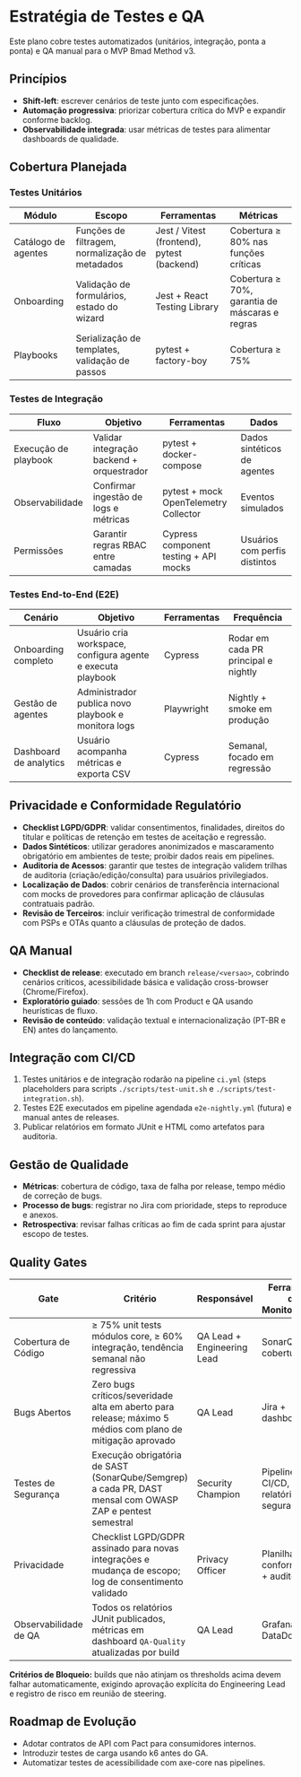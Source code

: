 # Estratégia de Testes e QA

Este plano cobre testes automatizados (unitários, integração, ponta a ponta) e QA manual para o MVP Bmad Method v3.

## Princípios

- **Shift-left**: escrever cenários de teste junto com especificações.
- **Automação progressiva**: priorizar cobertura crítica do MVP e expandir conforme backlog.
- **Observabilidade integrada**: usar métricas de testes para alimentar dashboards de qualidade.

## Cobertura Planejada

### Testes Unitários

| Módulo | Escopo | Ferramentas | Métricas |
|--------|--------|-------------|----------|
| Catálogo de agentes | Funções de filtragem, normalização de metadados | Jest / Vitest (frontend), pytest (backend) | Cobertura ≥ 80% nas funções críticas |
| Onboarding | Validação de formulários, estado do wizard | Jest + React Testing Library | Cobertura ≥ 70%, garantia de máscaras e regras |
| Playbooks | Serialização de templates, validação de passos | pytest + factory-boy | Cobertura ≥ 75% |

### Testes de Integração

| Fluxo | Objetivo | Ferramentas | Dados |
|-------|----------|-------------|-------|
| Execução de playbook | Validar integração backend + orquestrador | pytest + docker-compose | Dados sintéticos de agentes |
| Observabilidade | Confirmar ingestão de logs e métricas | pytest + mock OpenTelemetry Collector | Eventos simulados |
| Permissões | Garantir regras RBAC entre camadas | Cypress component testing + API mocks | Usuários com perfis distintos |

### Testes End-to-End (E2E)

| Cenário | Objetivo | Ferramentas | Frequência |
|---------|----------|-------------|-----------|
| Onboarding completo | Usuário cria workspace, configura agente e executa playbook | Cypress | Rodar em cada PR principal e nightly |
| Gestão de agentes | Administrador publica novo playbook e monitora logs | Playwright | Nightly + smoke em produção |
| Dashboard de analytics | Usuário acompanha métricas e exporta CSV | Cypress | Semanal, focado em regressão |

## Privacidade e Conformidade Regulatório

- **Checklist LGPD/GDPR**: validar consentimentos, finalidades, direitos do titular e políticas de retenção em testes de aceitação e regressão.
- **Dados Sintéticos**: utilizar geradores anonimizados e mascaramento obrigatório em ambientes de teste; proibir dados reais em pipelines.
- **Auditoria de Acessos**: garantir que testes de integração validem trilhas de auditoria (criação/edição/consulta) para usuários privilegiados.
- **Localização de Dados**: cobrir cenários de transferência internacional com mocks de provedores para confirmar aplicação de cláusulas contratuais padrão.
- **Revisão de Terceiros**: incluir verificação trimestral de conformidade com PSPs e OTAs quanto a cláusulas de proteção de dados.

## QA Manual

- **Checklist de release**: executado em branch `release/<versao>`, cobrindo cenários críticos, acessibilidade básica e validação cross-browser (Chrome/Firefox).
- **Exploratório guiado**: sessões de 1h com Product e QA usando heurísticas de fluxo.
- **Revisão de conteúdo**: validação textual e internacionalização (PT-BR e EN) antes do lançamento.

## Integração com CI/CD

1. Testes unitários e de integração rodarão na pipeline `ci.yml` (steps placeholders para scripts `./scripts/test-unit.sh` e `./scripts/test-integration.sh`).
2. Testes E2E executados em pipeline agendada `e2e-nightly.yml` (futura) e manual antes de releases.
3. Publicar relatórios em formato JUnit e HTML como artefatos para auditoria.

## Gestão de Qualidade

- **Métricas**: cobertura de código, taxa de falha por release, tempo médio de correção de bugs.
- **Processo de bugs**: registrar no Jira com prioridade, steps to reproduce e anexos.
- **Retrospectiva**: revisar falhas críticas ao fim de cada sprint para ajustar escopo de testes.

## Quality Gates

| Gate | Critério | Responsável | Ferramenta de Monitorização |
|------|----------|-------------|------------------------------|
| Cobertura de Código | ≥ 75% unit tests módulos core, ≥ 60% integração, tendência semanal não regressiva | QA Lead + Engineering Lead | SonarQube, cobertura CI | 
| Bugs Abertos | Zero bugs críticos/severidade alta em aberto para release; máximo 5 médios com plano de mitigação aprovado | QA Lead | Jira + dashboard QA |
| Testes de Segurança | Execução obrigatória de SAST (SonarQube/Semgrep) a cada PR, DAST mensal com OWASP ZAP e pentest semestral | Security Champion | Pipelines CI/CD, relatórios de segurança |
| Privacidade | Checklist LGPD/GDPR assinado para novas integrações e mudança de escopo; log de consentimento validado | Privacy Officer | Planilha de conformidade + auditoria |
| Observabilidade de QA | Todos os relatórios JUnit publicados, métricas em dashboard `QA-Quality` atualizadas por build | QA Lead | Grafana / DataDog |

**Critérios de Bloqueio:** builds que não atinjam os thresholds acima devem falhar automaticamente, exigindo aprovação explícita do Engineering Lead e registro de risco em reunião de steering.

## Roadmap de Evolução

- Adotar contratos de API com Pact para consumidores internos.
- Introduzir testes de carga usando k6 antes do GA.
- Automatizar testes de acessibilidade com axe-core nas pipelines.

